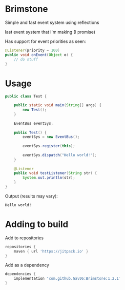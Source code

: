 # Brimstone
Simple and fast event system using reflections

last event system that i'm making (I promise)

Has support for event priorities as seen:

```java
@Listener(priority = 100)
public void onEvent(Object o) {
	// do stuff
}
```

# Usage

```java
public class Test {

	public static void main(String[] args) {
		new Test();
	}
	
	EventBus eventSys;
	
	public Test() {
		eventSys = new EventBus();
		
		eventSys.register(this);
		
		eventSys.dispatch("Hello world!");
	}
	
	@Listener
	public void testListener(String str) {
		System.out.println(str);
	}
}
```
Output (results may vary):
```
Hello world!
```

# Adding to build

Add to repositories
```gradle
repositories {
	maven { url 'https://jitpack.io' }
}
```

Add as a dependency
```gradle
dependencies {
	implementation 'com.github.Gav06:Brimstone:1.2.1'
}
```
